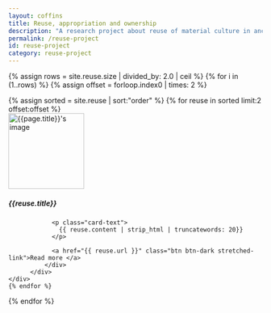```yaml
---
layout: coffins
title: Reuse, appropriation and ownership
description: "A research project about reuse of material culture in ancient Egypt"
permalink: /reuse-project
id: reuse-project
category: reuse-project
---
```

{% assign rows = site.reuse.size | divided_by: 2.0 | ceil %}
{% for i in (1..rows) %}
  {% assign offset = forloop.index0 | times: 2 %}
  <div class="row">
  {% assign sorted = site.reuse | sort:"order" %}
  {% for reuse in sorted limit:2 offset:offset %}
     <div class="col-md-6 mt-3">
          <div class="card h-100">
              <div class="card-body">
              <img class="align-self-center mr-3 rounded-circle float-right thumb-post" src="{{reuse.image}}"
                             alt="{{page.title}}'s image" height="150" width="150">
                <h5 class="card-title">{{reuse.title}}</h5>

                <p class="card-text">
                  {{ reuse.content | strip_html | truncatewords: 20}}
                </p>

                <a href="{{ reuse.url }}" class="btn btn-dark stretched-link">Read more </a>
              </div>
          </div>
    </div>
    {% endfor %}
  </div>
{% endfor %}
